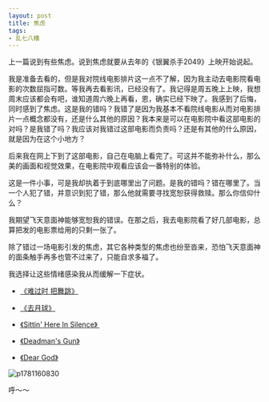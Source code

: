 ```yaml
---
layout: post
title: 焦虑
tags:
- 乱七八糟
---
```


上一篇说到有些焦虑。说到焦虑就要从去年的《银翼杀手2049》上映开始说起。

我是准备去看的，但是我对院线电影排片这一点不了解，因为我主动去电影院看电影的次数屈指可数。等我再去看影讯，已经没有了。我记得是周五晚上上映，我想周末应该都会有吧，谁知道周六晚上再看，恩，确实已经下映了。我感到了后悔，同时感到了焦虑。这是我的错吗？我错了是因为我基本不看院线电影从而对电影排片一点概念都没有，还是什么其他的原因？我本来是可以在电影院中看这部电影的对吗？是我错了吗？我应该对我错过这部电影而负责吗？还是有其他的什么原因，就是因为在这个小地方？

后来我在网上下到了这部电影，自己在电脑上看完了。可这并不能弥补什么，那么美的画面和视觉效果，在电影院中观看应该会一番特别的体验。

这是一件小事，可是我却执着于到底哪里出了问题。是我的错吗？错在哪里了。当一个人犯了错，并意识到犯了错，那么他就需要寻找宽恕获得救赎。那么你信仰什么？

我期望飞天意面神能够宽恕我的错误。在那之后，我去电影院看了好几部电影，总算把发的电影票给用的只剩一张了。

除了错过一场电影引发的焦虑，其它各种类型的焦虑也纷至沓来，恐怕飞天意面神的面条触手再多也管不过来了，只能自求多福了。

我选择让这些情绪感染我从而缓解一下症状。

* [《难过时 把舞跳》](http://music.163.com/#/song?id=409031376)

* [《去月球》](https://www.bilibili.com/video/av23042034/?p=2)

* [《Sittin' Here In Silence》 ](http://music.163.com/#/song?id=17822810)

* [《Deadman's Gun》](http://music.163.com/#/song?id=5040239)

* [《Dear God》](http://music.163.com/#/song?id=150556)

   

![p1781160830](https://ws2.sinaimg.cn/large/006tKfTcgy1fryjf1pkudg30dw0dwe72.gif)

呼～～

